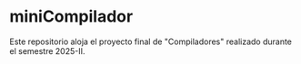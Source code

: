 # miniCompilador
Este repositorio aloja el proyecto final de "Compiladores" realizado durante el semestre 2025-II.
